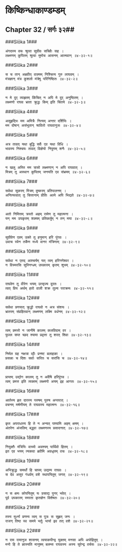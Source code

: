 किष्किन्धाकाण्डम्डम्
===============================


## Chapter 32  / सर्गः ३२##


###Slōka 1###


    अंगदस्य वचः श्रुत्वा सुग्रीवः सचिवैः सह ।
    लक्ष्मणम् कुपितम् श्रुत्वा मुमोच आसनम् आत्मवान् ॥४-३२-१॥


###Slōka 2###


    स च तान् अब्रवीत् वाक्यम् निश्चित्य गुरु लाघवम् ।
    मंत्रज्ञान् मंत्र कुशलो मंत्रेषु परिनिष्ठितः ॥४-३२-२॥


###Slōka 3###


    न मे दुर् व्याहृतम् किंचित् न अपि मे दुर् अनुष्ठितम् ।
    लक्ष्मणो राघव भ्राता क्रुद्धः किम् इति चिंतये ॥४-३२-३॥


###Slōka 4###


    असुहृद्भिः मम अमित्रैः नित्यम् अन्तर दर्शिभिः ।
    मम दोषान् असंभूतान् श्रावितो राघवानुजः ॥४-३२-४॥


###Slōka 5###


    अत्र तावत् यथा बुद्धि सर्वैः एव यथा विधि ।
    भावस्य निश्चयः तावत् विज्ञेयो निपुणम् शनैः ॥४-३२-५॥


###Slōka 6###


    न खलु अस्ति मम त्रासो लक्ष्मणान् न अपि राघवात् ।
    मित्रम् तु अस्थान कुपितम् जनयति एव संभ्रमम् ॥४-३२-६॥


###Slōka 7###


    सर्वथा सुकरम् मित्रम् दुष्करम् प्रतिपालनम् ।
    अनित्यत्वात् तु चित्तानाम् प्रीतिः अल्पे अपि भिद्यते ॥४-३२-७॥


###Slōka 8###


    अतो निमित्तम् त्रस्तो अहम् रामेण तु महात्मना ।
    यन् मम उपकृतम् शक्यम् प्रतिकर्तुम् न तन् मया ॥४-३२-८॥


###Slōka 9###


    सुग्रीवेण एवम् उक्ते तु हनुमान् हरि पुंगवः ।
    उवाच स्वेन तर्केण मध्ये वानर मंत्रिणाम् ॥४-३२-९॥


###Slōka 10###


    सर्वथा न एतद् आश्चर्यम् यत् त्वम् हरिगणेश्वर ।
    न विस्मरसि सुस्निग्धम् उपकारम् कृतम् शुभम् ॥४-३२-१०॥


###Slōka 11###


    राघवेण तु वीरेण भयम् उत्सृज्य दूरतः ।
    त्वत् प्रिय अर्थम् हतो वाली शक्र तुल्य पराक्रमः ॥४-३२-११॥


###Slōka 12###


    सर्वथा प्रणयात् क्रुद्धो राघवो न अत्र संशयः ।
    भ्रातरम् संप्रहितवान् लक्ष्मणम् लक्ष्मि वर्धनम् ॥४-३२-१२॥


###Slōka 13###


    त्वम् प्रमत्तो न जानीषे कालम् कलविदाम् वर ।
    फुल्ल सप्त च्छद श्यामा प्रवृत्ता तु शरत् शिवा ॥४-३२-१३॥


###Slōka 14###


    निर्मल ग्रह नक्षत्रा द्यौः प्रनष्ट बलाहका ।
    प्रसन्नाः च दिशः सर्वाः सरितः च सरांसि च ॥४-३२-१४॥


###Slōka 15###


    प्राप्तम् उद्योग कालम् तु न अवैषि हरिपुंगव ।
    त्वम् प्रमत्त इति व्यक्तम् लक्ष्मणो अयम् इह आगतः ॥४-३२-१५॥


###Slōka 16###


    आर्तस्य हृत दारस्य परुषम् पुरुष अन्तरात् ।
    वचनम् मर्षणीयम् ते राघवस्य महात्मनः ॥४-३२-१६॥


###Slōka 17###


    कृत अपराधस्य हि ते न अन्यत् पश्यामि अहम् क्षमम् ।
    अंतरेण अंजलिम् बद्ध्वा लक्ष्मणस्य प्रसादनात् ॥४-३२-१७॥


###Slōka 18###


    नियुक्तैः मंत्रिभिः वाच्यो अवश्यम् पार्थिवो हितम् ।
    इत एव भयम् त्यक्त्वा ब्रवीमि अवधृतम् वचः ॥४-३२-१८॥


###Slōka 19###


    अभिक्रुद्धः समर्थो हि चापम् उद्यम्य राघवः ।
    स देव असुर गंधर्वम् वशे स्थापयितुम् जगत् ॥४-३२-१९॥


###Slōka 20###


    न स क्षमः कोपयितुम् यः प्रसाद्य पुनर् भवेत् ।
    पूर्व उपकारम् स्मरता कृतज्ञेन विशेषतः ॥४-३२-२०॥


###Slōka 21###


    तस्य मूर्ध्ना प्रणम्य त्वम् स पुत्रः स सुहृत् जनः ।
    राजन् तिष्ठ स्व समये भर्तुः भार्या इव तत् वशे ॥४-३२-२१॥


###Slōka 22###


    न राम रामानुज शासनम् त्वयाकपीन्द्र युक्तम् मनसा अपि अपोहितुम् ।
    मनो हि ते ज्ञास्यति मानुषम् बलम्स राघवस्य अस्य सुरेन्द्र वर्चसः ॥४-३२-२२॥


